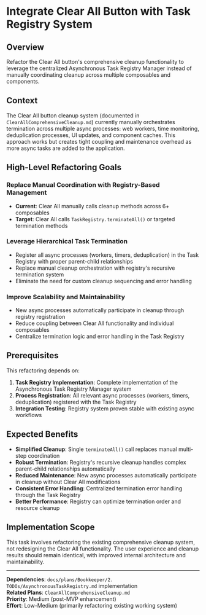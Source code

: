 # Integrate Clear All Button with Task Registry System

## Overview

Refactor the Clear All button's comprehensive cleanup functionality to leverage the centralized Asynchronous Task Registry Manager instead of manually coordinating cleanup across multiple composables and components.

## Context

The Clear All button cleanup system (documented in `ClearAllComprehensiveCleanup.md`) currently manually orchestrates termination across multiple async processes: web workers, time monitoring, deduplication processes, UI updates, and component caches. This approach works but creates tight coupling and maintenance overhead as more async tasks are added to the application.

## High-Level Refactoring Goals

### Replace Manual Coordination with Registry-Based Management
- **Current**: Clear All manually calls cleanup methods across 6+ composables
- **Target**: Clear All calls `TaskRegistry.terminateAll()` or targeted termination methods

### Leverage Hierarchical Task Termination
- Register all async processes (workers, timers, deduplication) in the Task Registry with proper parent-child relationships
- Replace manual cleanup orchestration with registry's recursive termination system
- Eliminate the need for custom cleanup sequencing and error handling

### Improve Scalability and Maintainability  
- New async processes automatically participate in cleanup through registry registration
- Reduce coupling between Clear All functionality and individual composables
- Centralize termination logic and error handling in the Task Registry

## Prerequisites

This refactoring depends on:
1. **Task Registry Implementation**: Complete implementation of the Asynchronous Task Registry Manager system
2. **Process Registration**: All relevant async processes (workers, timers, deduplication) registered with the Task Registry
3. **Integration Testing**: Registry system proven stable with existing async workflows

## Expected Benefits

- **Simplified Cleanup**: Single `terminateAll()` call replaces manual multi-step coordination
- **Robust Termination**: Registry's recursive cleanup handles complex parent-child relationships automatically  
- **Reduced Maintenance**: New async processes automatically participate in cleanup without Clear All modifications
- **Consistent Error Handling**: Centralized termination error handling through the Task Registry
- **Better Performance**: Registry can optimize termination order and resource cleanup

## Implementation Scope

This task involves refactoring the existing comprehensive cleanup system, not redesigning the Clear All functionality. The user experience and cleanup results should remain identical, with improved internal architecture and maintainability.

---

**Dependencies**: `docs/plans/Bookkeeper/2. TODOs/AsynchronousTaskRegistry.md` implementation  
**Related Plans**: `ClearAllComprehensiveCleanup.md`  
**Priority**: Medium (post-MVP enhancement)  
**Effort**: Low-Medium (primarily refactoring existing working system)